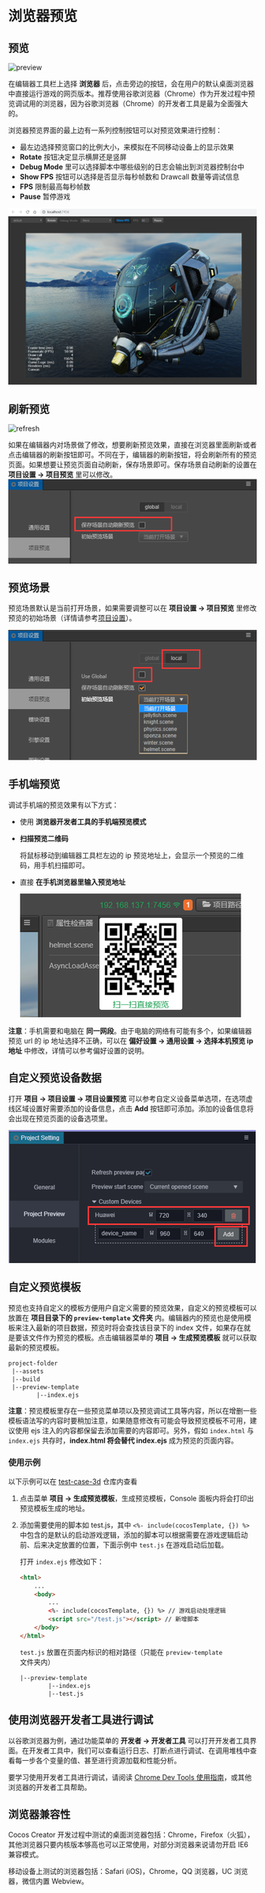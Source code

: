 
# 浏览器预览

## 预览

![preview](index/preview.jpg)

在编辑器工具栏上选择 **浏览器** 后，点击旁边的按钮，会在用户的默认桌面浏览器中直接运行游戏的网页版本。推荐使用谷歌浏览器（Chrome）作为开发过程中预览调试用的浏览器，因为谷歌浏览器（Chrome）的开发者工具是最为全面强大的。

浏览器预览界面的最上边有一系列控制按钮可以对预览效果进行控制：

- 最左边选择预览窗口的比例大小，来模拟在不同移动设备上的显示效果
- **Rotate** 按钮决定显示横屏还是竖屏
- **Debug Mode** 里可以选择脚本中哪些级别的日志会输出到浏览器控制台中
- **Show FPS** 按钮可以选择是否显示每秒帧数和 Drawcall 数量等调试信息
- **FPS** 限制最高每秒帧数
- **Pause** 暂停游戏

![browser](index/browser.png)

## 刷新预览

![refresh](index/refresh.jpg)

如果在编辑器内对场景做了修改，想要刷新预览效果，直接在浏览器里面刷新或者点击编辑器的刷新按钮即可。不同在于，编辑器的刷新按钮，将会刷新所有的预览页面。如果想要让预览页面自动刷新，保存场景即可。保存场景自动刷新的设置在 **项目设置 -> 项目预览** 里可以修改。
![start-scene](index/auto-refresh.png)

## 预览场景

预览场景默认是当前打开场景，如果需要调整可以在 **项目设置 -> 项目预览** 里修改预览的初始场景（详情请参考[项目设置](../project/index.md)）。

![start-scenel](index/start-scene.png)

## 手机端预览

调试手机端的预览效果有以下方式：

- 使用 **浏览器开发者工具的手机端预览模式**
- **扫描预览二维码**

  将鼠标移动到编辑器工具栏左边的 ip 预览地址上，会显示一个预览的二维码，用手机扫描即可。

- 直接 **在手机浏览器里输入预览地址**

  ![preview-url](index/preview-url.png)

**注意**：手机需要和电脑在 **同一网段**。由于电脑的网络有可能有多个，如果编辑器预览 url 的 ip 地址选择不正确，可以在 **偏好设置 -> 通用设置 -> 选择本机预览 ip 地址** 中修改，详情可以参考偏好设置的说明。

## 自定义预览设备数据

打开 **项目 -> 项目设置 -> 项目设置预览** 可以参考自定义设备菜单选项，在选项虚线区域设置好需要添加的设备信息，点击 **Add** 按钮即可添加。添加的设备信息将会出现在预览页面的设备选项里。

![自定义设备数据](browser/custom-devices.jpg)

## 自定义预览模板

预览也支持自定义的模板方便用户自定义需要的预览效果，自定义的预览模板可以放置在 **项目目录下的 `preview-template` 文件夹** 内。编辑器内的预览也是使用模板来注入最新的项目数据，预览时将会查找该目录下的 index 文件，如果存在就是要该文件作为预览的模板。点击编辑器菜单的 **项目 -> 生成预览模板** 就可以获取最新的预览模板。

```
project-folder
 |--assets
 |--build
 |--preview-template
        |--index.ejs
```

**注意**：预览模板里存在一些预览菜单项以及预览调试工具等内容，所以在增删一些模板语法写的内容时要稍加注意，如果随意修改有可能会导致预览模板不可用，建议使用 ejs 注入的内容都保留去添加需要的内容即可。另外，假如 `index.html` 与 `index.ejs` 共存时，**index.html 将会替代 index.ejs** 成为预览的页面内容。

### 使用示例

以下示例可以在 [test-case-3d](https://github.com/cocos-creator/test-cases-3d) 仓库内查看

1. 点击菜单 **项目 -> 生成预览模板**，生成预览模板，Console 面板内将会打印出预览模板生成的地址。

2. 添加需要使用的脚本如 test.js，其中 `<%- include(cocosTemplate, {}) %>` 中包含的是默认的启动游戏逻辑，添加的脚本可以根据需要在游戏逻辑启动前、后来决定放置的位置，下面示例中 `test.js` 在游戏启动后加载。

    打开 `index.ejs` 修改如下：

    ```html
    <html>
        ...
        <body>
            ...
            <%- include(cocosTemplate, {}) %> // 游戏启动处理逻辑
            <script src="/test.js"></script> // 新增脚本
        </body>
    </html>
    ```

    `test.js` 放置在页面内标识的相对路径（只能在 `preview-template` 文件夹内）

    ```
    |--preview-template
            |--index.ejs
            |--test.js
    ```

## 使用浏览器开发者工具进行调试

以谷歌浏览器为例，通过功能菜单的 **开发者 -> 开发者工具** 可以打开开发者工具界面。在开发者工具中，我们可以查看运行日志、打断点进行调试、在调用堆栈中查看每一步各个变量的值、甚至进行资源加载和性能分析。

要学习使用开发者工具进行调试，请阅读 [Chrome Dev Tools 使用指南](https://developers.google.com/web/tools/chrome-devtools?hl=zh-cn)，或其他浏览器的开发者工具帮助。

## 浏览器兼容性

Cocos Creator 开发过程中测试的桌面浏览器包括：Chrome，Firefox（火狐），其他浏览器只要内核版本够高也可以正常使用，对部分浏览器来说请勿开启 IE6 兼容模式。

移动设备上测试的浏览器包括：Safari (iOS)，Chrome，QQ 浏览器，UC 浏览器，微信内置 Webview。
